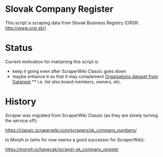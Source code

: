 # Slovak Company Register

This script is scraping data from Slovak Business Registry (ORSR: http://www.orsr.sk/).

# Status

Current motivation for maitaining this script is:

* keep it going even after ScraperWiki Classic goes down
* maybe enhance it so that it may complement [Orgaizations dataset from Datanest](http://datanest.fair-play.sk/datasets/1)
** i.e. list also board members, owners, etc.

# History

Scraper was migrated from ScraperWiki Classic (as they are slowly turning the service off):

https://classic.scraperwiki.com/scrapers/sk_company_numbers/


to Morph.io (who for now seems a good successor for ScraperWiki):

https://morph.io/hanecak/scraper-sk_company_register
